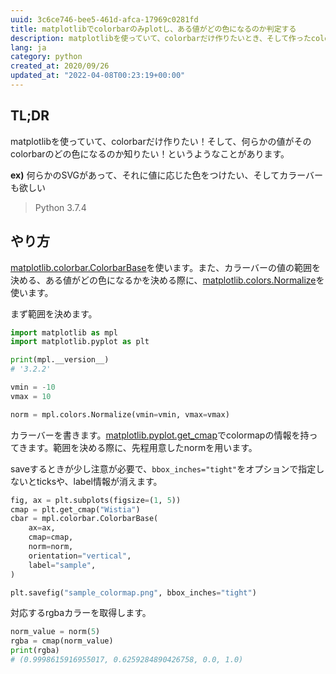 ```yaml
---
uuid: 3c6ce746-bee5-461d-afca-17969c0281fd
title: matplotlibでcolorbarのみplotし、ある値がどの色になるのか判定する
description: matplotlibを使っていて、colorbarだけ作りたいとき、そして作ったcolorbarに対して、ある値がどの色になるのか知りたい、というニッチな状況への対応策
lang: ja
category: python
created_at: 2020/09/26
updated_at: "2022-04-08T00:23:19+00:00"
---
```


## TL;DR

matplotlibを使っていて、colorbarだけ作りたい！そして、何らかの値がそのcolorbarのどの色になるのか知りたい！というようなことがあります。

**ex)**
何らかのSVGがあって、それに値に応じた色をつけたい、そしてカラーバーも欲しい

> Python 3.7.4

## やり方

[matplotlib.colorbar.ColorbarBase](https://matplotlib.org/3.3.1/api/colorbar_api.html#matplotlib.colorbar.ColorbarBase)を使います。また、カラーバーの値の範囲を決める、ある値がどの色になるかを決める際に、[matplotlib.colors.Normalize](https://matplotlib.org/3.3.1/api/_as_gen/matplotlib.colors.Normalize.html)を使います。

まず範囲を決めます。

```python
import matplotlib as mpl
import matplotlib.pyplot as plt

print(mpl.__version__)
# '3.2.2'

vmin = -10
vmax = 10

norm = mpl.colors.Normalize(vmin=vmin, vmax=vmax)
```

カラーバーを書きます。[matplotlib.pyplot.get_cmap](https://matplotlib.org/3.3.1/tutorials/colors/colormaps.html)でcolormapの情報を持ってきます。範囲を決める際に、先程用意したnormを用います。

saveするときが少し注意が必要で、`bbox_inches="tight"`をオプションで指定しないとticksや、label情報が消えます。

```python
fig, ax = plt.subplots(figsize=(1, 5))
cmap = plt.get_cmap("Wistia")
cbar = mpl.colorbar.ColorbarBase(
    ax=ax,
    cmap=cmap,
    norm=norm,
    orientation="vertical",
    label="sample",
)

plt.savefig("sample_colormap.png", bbox_inches="tight")
```

<amp-img src="/public/colorbar_sample.png" height="20rem" width="8rem" alt="sample_colorbar" />

対応するrgbaカラーを取得します。

```python
norm_value = norm(5)
rgba = cmap(norm_value)
print(rgba)
# (0.9998615916955017, 0.6259284890426758, 0.0, 1.0)
```
